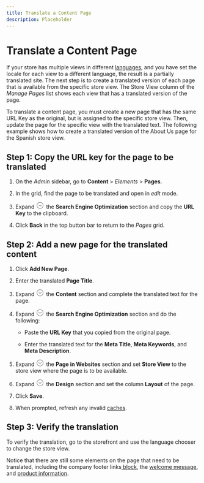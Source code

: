 ```yaml
---
title: Translate a Content Page
description: Placeholder
---
```

# Translate a Content Page

If your store has multiple views in different [languages](https://docs.magento.com/user-guide/stores/store-language-add.html), and you have set the locale for each view to a different language, the result is a partially translated site. The next step is to create a translated version of each page that is available from the specific store view. The Store View column of the _Manage Pages_ list shows each view that has a translated version of the page.

To translate a content page, you must create a new page that has the same URL Key as the original, but is assigned to the specific store view. Then, update the page for the specific view with the translated text. The following example shows how to create a translated version of the About Us page for the Spanish store view.

## Step 1: Copy the URL key for the page to be translated

1. On the _Admin_ sidebar, go to **Content** > _Elements_ > **Pages**.

1. In the grid, find the page to be translated and open in _edit_ mode.

1. Expand ![Expansion selector](../assets/icon-display-expand.png) the **Search Engine Optimization** section and copy the **URL Key** to the clipboard.

1. Click **Back** in the top button bar to return to the _Pages_ grid.

## Step 2: Add a new page for the translated content

1. Click **Add New Page**.

1. Enter the translated **Page Title**.

1. Expand ![Expansion selector](../assets/icon-display-expand.png) the **Content** section and complete the translated text for the page.

1. Expand ![Expansion selector](../assets/icon-display-expand.png) the **Search Engine Optimization** section and do the following:

   - Paste the **URL Key** that you copied from the original page.

   - Enter the translated text for the **Meta Title**, **Meta Keywords**, and **Meta Description**.

1. Expand ![Expansion selector](../assets/icon-display-expand.png) the **Page in Websites** section and set **Store View** to the store view where the page is to be available.

1. Expand ![Expansion selector](../assets/icon-display-expand.png) the  **Design** section and set the column **Layout** of the page.

1. Click **Save**.

1. When prompted, refresh any invalid [caches](https://docs.magento.com/user-guide/system/cache-management.html).

## Step 3: Verify the translation

To verify the translation, go to the storefront and use the language chooser to change the store view.

Notice that there are still some elements on the page that need to be translated, including the company footer links[ block](block-add.md), the [welcome message](../getting-started/storefront-branding.md#change-the-welcome-message), and [product information](https://docs.magento.com/user-guide/catalog/product-translate.html).
